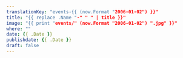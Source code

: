 ```yaml
---
translationKey: "events-{{ (now.Format "2006-01-02") }}"
title: "{{ replace .Name "-" " " | title }}"
image: "{{ print "events/" (now.Format "2006-01-02") ".jpg" }}"
where: ""
date: {{ .Date }}
publishdate: {{ .Date }}
draft: false
---
```

